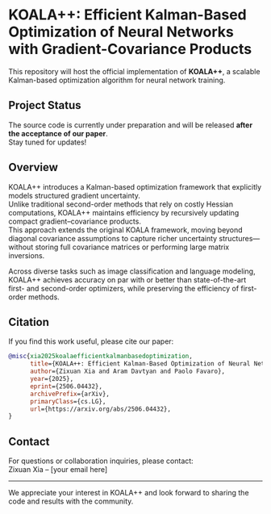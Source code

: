 # KOALA++: Efficient Kalman-Based Optimization of Neural Networks with Gradient-Covariance Products


This repository will host the official implementation of **KOALA++**, a scalable Kalman-based optimization algorithm for neural network training.

## Project Status
The source code is currently under preparation and will be released **after the acceptance of our paper**.  
Stay tuned for updates!

## Overview
KOALA++ introduces a Kalman-based optimization framework that explicitly models structured gradient uncertainty.  
Unlike traditional second-order methods that rely on costly Hessian computations, KOALA++ maintains efficiency by recursively updating compact gradient–covariance products.  
This approach extends the original KOALA framework, moving beyond diagonal covariance assumptions to capture richer uncertainty structures—without storing full covariance matrices or performing large matrix inversions.  

Across diverse tasks such as image classification and language modeling, KOALA++ achieves accuracy on par with or better than state-of-the-art first- and second-order optimizers, while preserving the efficiency of first-order methods.

## Citation
If you find this work useful, please cite our paper:

```bibtex
@misc{xia2025koalaefficientkalmanbasedoptimization,
      title={KOALA++: Efficient Kalman-Based Optimization of Neural Networks with Gradient-Covariance Products}, 
      author={Zixuan Xia and Aram Davtyan and Paolo Favaro},
      year={2025},
      eprint={2506.04432},
      archivePrefix={arXiv},
      primaryClass={cs.LG},
      url={https://arxiv.org/abs/2506.04432}, 
}
```

## Contact
For questions or collaboration inquiries, please contact:  
Zixuan Xia – [your email here]

---

We appreciate your interest in KOALA++ and look forward to sharing the code and results with the community.

